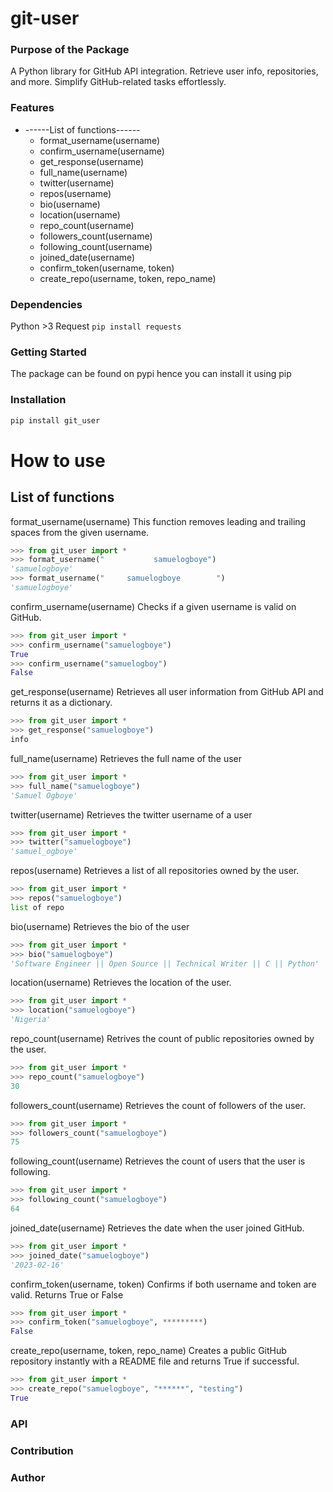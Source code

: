 # git-user

### Purpose of the Package

A Python library for GitHub API integration. Retrieve user info, repositories, and more. Simplify GitHub-related tasks effortlessly.

### Features

- ------List of functions------
  - format_username(username)
  - confirm_username(username)
  - get_response(username)
  - full_name(username)
  - twitter(username)
  - repos(username)
  - bio(username)
  - location(username)
  - repo_count(username)
  - followers_count(username)
  - following_count(username)
  - joined_date(username)
  - confirm_token(username, token)
  - create_repo(username, token, repo_name)

### Dependencies

Python >3
Request `pip install requests`

### Getting Started

The package can be found on pypi hence you can install it using pip

### Installation

```bash
pip install git_user
```

# How to use

## List of functions

format_username(username)
This function removes leading and trailing spaces from the given username.

```python
>>> from git_user import *
>>> format_username("           samuelogboye")
'samuelogboye'
>>> format_username("     samuelogboye        ")
'samuelogboye'
```

confirm_username(username)
Checks if a given username is valid on GitHub.

```python
>>> from git_user import *
>>> confirm_username("samuelogboye")
True
>>> confirm_username("samuelogboy")
False
```

get_response(username)
Retrieves all user information from GitHub API and returns it as a dictionary.

```python
>>> from git_user import *
>>> get_response("samuelogboye")
info
```

full_name(username)
Retrieves the full name of the user

```python
>>> from git_user import *
>>> full_name("samuelogboye")
'Samuel Ogboye'

```

twitter(username)
Retrieves the twitter username of a user

```python
>>> from git_user import *
>>> twitter("samuelogboye")
'samuel_ogboye'

```

repos(username)
Retrieves a list of all repositories owned by the user.

```python
>>> from git_user import *
>>> repos("samuelogboye")
list of repo

```

bio(username)
Retrieves the bio of the user

```python
>>> from git_user import *
>>> bio("samuelogboye")
'Software Engineer || Open Source || Technical Writer || C || Python'

```

location(username)
Retrieves the location of the user.

```python
>>> from git_user import *
>>> location("samuelogboye")
'Nigeria'

```

repo_count(username)
Retrives the count of public repositories owned by the user.

```python
>>> from git_user import *
>>> repo_count("samuelogboye")
30

```

followers_count(username)
Retrieves the count of followers of the user.

```python
>>> from git_user import *
>>> followers_count("samuelogboye")
75

```

following_count(username)
Retrieves the count of users that the user is following.

```python
>>> from git_user import *
>>> following_count("samuelogboye")
64

```

joined_date(username)
Retrieves the date when the user joined GitHub.

```python
>>> from git_user import *
>>> joined_date("samuelogboye")
'2023-02-16'

```

confirm_token(username, token)
Confirms if both username and token are valid. Returns True or False

```python
>>> from git_user import *
>>> confirm_token("samuelogboye", *********)
False

```

create_repo(username, token, repo_name)
Creates a public GitHub repository instantly with a README file and returns True if successful.

```python
>>> from git_user import *
>>> create_repo("samuelogboye", "******", "testing")
True

```

### API

### Contribution

### Author
